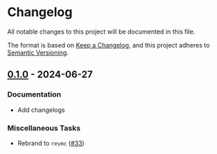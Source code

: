 # Changelog

All notable changes to this project will be documented in this file.

The format is based on [Keep a Changelog](https://keepachangelog.com/en/1.1.0/),
and this project adheres to [Semantic Versioning](https://semver.org/spec/v2.0.0.html).

## [0.1.0](https://github.com/paradigmxyz/revmc/releases/tag/v0.1.0) - 2024-06-27

### Documentation

- Add changelogs

### Miscellaneous Tasks

- Rebrand to `revmc` ([#33](https://github.com/paradigmxyz/revmc/issues/33))

<!-- generated by git-cliff -->
